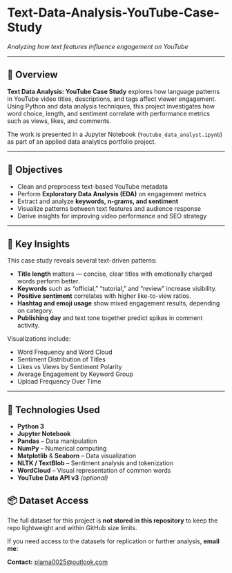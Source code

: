 # Text-Data-Analysis-YouTube-Case-Study
_Analyzing how text features influence engagement on YouTube_

---

## 📘 Overview

**Text Data Analysis: YouTube Case Study** explores how language patterns in YouTube video titles, descriptions, and tags affect viewer engagement. Using Python and data analysis techniques, this project investigates how word choice, length, and sentiment correlate with performance metrics such as views, likes, and comments.

The work is presented in a Jupyter Notebook (`Youtube_data_analyst.ipynb`) as part of an applied data analytics portfolio project.

---

## 🎯 Objectives

- Clean and preprocess text-based YouTube metadata
- Perform **Exploratory Data Analysis (EDA)** on engagement metrics
- Extract and analyze **keywords, n-grams, and sentiment**
- Visualize patterns between text features and audience response
- Derive insights for improving video performance and SEO strategy

---

## 🧠 Key Insights

This case study reveals several text-driven patterns:

- **Title length** matters — concise, clear titles with emotionally charged words perform better.
- **Keywords** such as “official,” “tutorial,” and “review” increase visibility.
- **Positive sentiment** correlates with higher like-to-view ratios.
- **Hashtag and emoji usage** show mixed engagement results, depending on category.
- **Publishing day** and text tone together predict spikes in comment activity.

Visualizations include:

- Word Frequency and Word Cloud
- Sentiment Distribution of Titles
- Likes vs Views by Sentiment Polarity
- Average Engagement by Keyword Group
- Upload Frequency Over Time

---

## 🧰 Technologies Used

- **Python 3**
- **Jupyter Notebook**
- **Pandas** – Data manipulation
- **NumPy** – Numerical computing
- **Matplotlib** & **Seaborn** – Data visualization
- **NLTK / TextBlob** – Sentiment analysis and tokenization
- **WordCloud** – Visual representation of common words
- **YouTube Data API v3** _(optional)_

## 📦 Dataset Access

The full dataset for this project is **not stored in this repository** to keep the repo lightweight and within GitHub size limits.

If you need access to the datasets for replication or further analysis, **email me**:

**Contact:** plama0025@outlook.com
